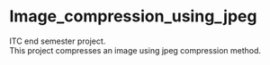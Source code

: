 # Image_compression_using_jpeg
ITC end semester project. \
This project compresses an image using jpeg compression method.
